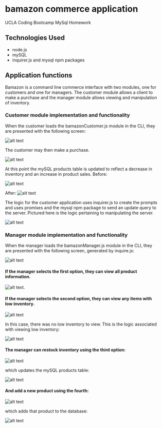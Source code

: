 # bamazon commerce application
UCLA Coding Bootcamp MySql Homework

## Technologies Used
- node.js
- mySQL
- inquirer.js and mysql npm packages

## Application functions
Bamazon is a command line commerce interface with two modules, one for customers and one for managers.
The customer module allows a client to make a purchase and the manager module allows viewing and manipulation of inventory.

### Customer module implementation and functionality
When the customer loads the bamazonCustomer.js module in the CLI, they are presented with the following screen:

![alt text](assets/1.png "Customer Purchase Screen")

The customer may then make a purchase.

![alt text](assets/2.png "Customer Purchase Screen")

At this point the mySQL products table is updated to reflect a decrease in inventory and an increase in product sales.
Before:

![alt text](assets/3.png "mySQL customer purchase table before update")

After:
![alt text](assets/3-2.png "mySQL customer purchase table after update")

The logic for the customer application uses inquirer.js to create the prompts and uses promises and the mysql npm package
to send an update query to the server.
Pictured here is the logic pertaining to manipulating the server.

![alt text](assets/4.png "Customer Purchase Logic")

### Manager module implementation and functionality
When the manager loads the bamazonManager.js module in the CLI, they are presented with the following screen,
generated by inquire.js:

![alt text](assets/5.png "manager intro screen")

#### If the manager selects the first option, they can view all product information.

![alt text](assets/6.png "manager product view").

#### If the manager selects the second option, they can view any items with low inventory.

![alt text](assets/7.png "view low inventory")

In this case, there was no low inventory to view. This is the logic associated with viewing low inventory:

![alt text](assets/7-2.png "low inventory logic")


#### The manager can restock inventory using the third option:

![alt text](assets/8.png "inventory restock")

which updates the mySQL products table:

![alt text](assets/9.png "mySQL restock")


#### And add a new product using the fourth:

![alt text](assets/10.png "Add new product")

which adds that product to the database:

![alt text](assets/11.png "mySQL customer purchase table update")



